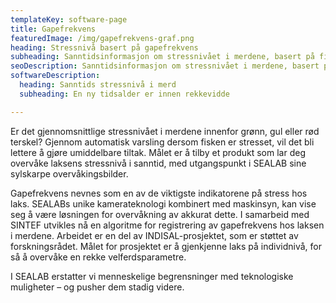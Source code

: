 ```yaml
---
templateKey: software-page
title: Gapefrekvens
featuredImage: /img/gapefrekvens-graf.png
heading: Stressnivå basert på gapefrekvens
subheading: Sanntidsinformasjon om stressnivået i merdene, basert på fiskens gapefrekvens.
seoDescription: Sanntidsinformasjon om stressnivået i merdene, basert på fiskens gapefrekvens.
softwareDescription: 
  heading: Sanntids stressnivå i merd
  subheading: En ny tidsalder er innen rekkevidde

---
```

Er det gjennomsnittlige stressnivået i merdene innenfor grønn, gul eller rød terskel? Gjennom automatisk varsling dersom fisken er stresset, vil det bli lettere å gjøre umiddelbare tiltak. Målet er å tilby et produkt som lar deg overvåke laksens stressnivå i sanntid, med utgangspunkt i SEALAB sine sylskarpe overvåkingsbilder.


Gapefrekvens nevnes som en av de viktigste indikatorene på stress hos laks. SEALABs unike kamerateknologi kombinert med maskinsyn, kan vise seg å være 
løsningen for overvåkning av akkurat dette. I samarbeid med SINTEF utvikles nå en algoritme for registrering av gapefrekvens hos laksen i merdene. Arbeidet er en del av INDISAL-prosjektet, som er støttet av forskningsrådet. Målet for prosjektet er å gjenkjenne laks på individnivå, for så å overvåke en rekke velferdsparametre.


I SEALAB erstatter vi menneskelige begrensninger med teknologiske muligheter
– og pusher dem stadig videre.
